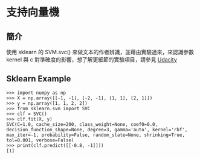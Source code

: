 # 支持向量機

## 簡介

使用 sklearn 的 SVM.svc() 來做文本的作者辨識，並藉由實驗過來，來認識參數 kernel 與 c 對準確度的影響，想了解更細節的實驗項目，請參見 [Udacity](https://classroom.udacity.com/courses/ud120/lessons/2252188570/concepts/30003287340923#)

## Sklearn Example

```
>>> import numpy as np
>>> X = np.array([[-1, -1], [-2, -1], [1, 1], [2, 1]])
>>> y = np.array([1, 1, 2, 2])
>>> from sklearn.svm import SVC
>>> clf = SVC()
>>> clf.fit(X, y) 
SVC(C=1.0, cache_size=200, class_weight=None, coef0=0.0,
decision_function_shape=None, degree=3, gamma='auto', kernel='rbf',
max_iter=-1, probability=False, random_state=None, shrinking=True,
tol=0.001, verbose=False)
>>> print(clf.predict([[-0.8, -1]]))
[1]
```

